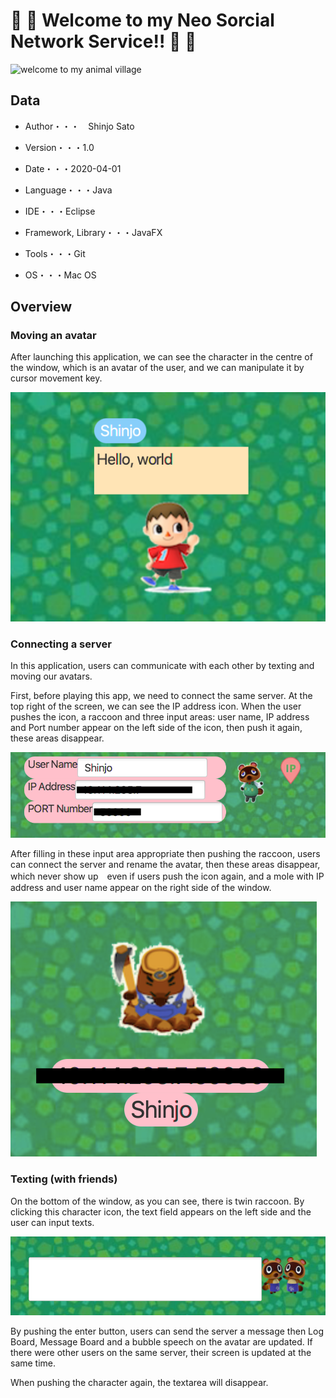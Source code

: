 #  :hatched_chick: :girl: Welcome to my Neo Sorcial Network Service!! :boy: :rooster:

![welcome to my animal village](images/overview-beforelogin.png)

## Data

- Author・・・　Shinjo Sato

- Version・・・1.0

- Date・・・2020-04-01

- Language・・・Java

- IDE・・・Eclipse

- Framework, Library・・・JavaFX

- Tools・・・Git

- OS・・・Mac OS

## Overview

### Moving an avatar

After launching this application, we can see the character in the centre of the window, which is an avatar of the user, and we can manipulate it by cursor movement key.

![manipulate an avatar](images/avatar.png)

### Connecting a server

In this application, users can communicate with each other by texting and moving our avatars.

First, before playing this app, we need to connect the same server. At the top right of the screen, we can see the IP address icon. When the user pushes the icon, a raccoon and three input areas: user name, IP address and Port number appear on the left side of the icon, then push it again, these areas disappear.

![server icon before login](images/ipaddress&username_before.png)

After filling in these input area appropriate then pushing the raccoon, users can connect the server and rename the avatar, then these areas disappear, which never show up　even if users push the icon again, and a mole with IP address and user name appear on the right side of the window.

![server icon after login](images/ipaddress&username_after.png)

### Texting (with friends)

On the bottom of the window, as you can see, there is twin raccoon. By clicking this character icon, the text field appears on the left side and the user can input texts.

![chatting gui](images/textinput.png)

By pushing the enter button, users can send the server a message then Log Board, Message Board and a bubble speech on the avatar are updated. If there were other users on the same server, their screen is updated at the same time.

When pushing the character again, the textarea will disappear.
